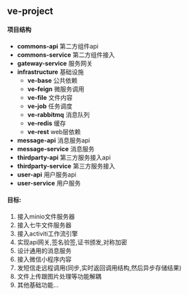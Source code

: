 ## ve-project

#### 项目结构

* **commons-api** 第二方组件api
* **commons-service** 第二方组件接入
* **gateway-service** 服务网关
* **infrastructure** 基础设施
    * **ve-base** 公共依赖
    * **ve-feign** 微服务调用
    * **ve-file** 文件内容
    * **ve-job** 任务调度
    * **ve-rabbitmq** 消息队列
    * **ve-redis** 缓存
    * **ve-rest** web层依赖
* **message-api** 消息服务api
* **message-service** 消息服务
* **thirdparty-api** 第三方服务接入api
* **thirdparty-service** 第三方服务接入
* **user-api** 用户服务api
* **user-service** 用户服务

#### 目标:

1. 接入minio文件服务器
1. 接入七牛文件服务器
1. 接入activiti工作流引擎
1. 实现api网关,签名验签,证书颁发,对称加密
1. 设计通用的消息服务
1. 接入微信小程序内容
1. 发短信走远程调用(同步,实时返回调用结构,然后异步存储结果)
1. 文件上传跟图片处理等功能解耦
1. 其他基础功能...
